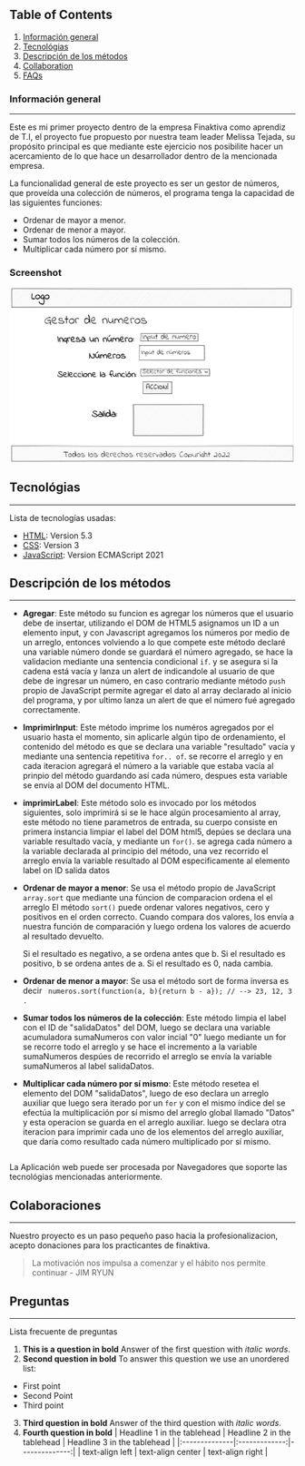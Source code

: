 ## Table of Contents
1. [Información general](#Información-general)
2. [Tecnológias](#Tecnológias)
3. [Descripción de los métodos](#Descripción-de-los-métodos)
4. [Collaboration](#collaboration)
5. [FAQs](#faqs)
### Información general
***
Este es mi primer proyecto dentro de la empresa Finaktiva como aprendiz de T.I, el proyecto fue propuesto por nuestra team leader Melissa Tejada, su propósito principal es que mediante este ejercicio nos posibilite hacer un acercamiento de lo que hace un desarrollador dentro de la mencionada empresa.

La funcionalidad general de este proyecto es ser un gestor de números, que proveída una colección de números, el programa tenga la capacidad de las siguientes funciones:
* Ordenar de mayor a menor.
* Ordenar de menor a mayor.
* Sumar todos los números de la colección.
* Multiplicar cada número por sí mismo. 

### Screenshot
![Image text](https://github.com/danieldev128/formacion-finaktiva-aprendiz-it/blob/master/WireFrames/PagCalculador.png)
## Tecnológias
***
Lista de tecnologías usadas:
* [HTML](https://example.com): Version 5.3 
* [CSS](https://example.com): Version 3
* [JavaScript](https://example.com): Version ECMAScript 2021 
## Descripción de los métodos
***
* **Agregar**: Este método su funcion es agregar los números que el usuario debe de insertar, utilizando el DOM de HTML5 asignamos un ID a un elemento input, y con Javascript agregamos los números por medio de un arreglo, entonces volviendo a lo que compete este método declaré una variable número donde se guardará el número agregado, se hace la validacion mediante una sentencia condicional `` if ``.  y se asegura si la cadena está vacía y lanza un alert de indicandole al usuario de que debe de ingresar un número, en caso contrario mediante método ``push`` propio de JavaScript permite agregar el dato al array declarado al inicio del programa, y por ultimo lanza un alert de que el número fué agregado correctamente.

* **ImprimirInput**: Este método imprime los numéros agregados por el usuario hasta el momento, sin aplicarle algún tipo de ordenamiento, el contenido del método es que se declara una variable  "resultado" vacía y mediante una sentencia repetitiva ``for.. of``. se recorre el arreglo y en cada iteracion agregará el número a la variable que estaba vacía al prinpio del método guardando así cada número, despues esta variable se envia al DOM del documento HTML.

* **imprimirLabel**: Este método solo es invocado por los métodos siguientes, solo imprimirá si se le hace algún procesamiento al array, este método no tiene parametros de entrada, su cuerpo consiste en primera instancia limpiar el label del DOM html5, depúes se declara una variable resultado vacía, y mediante un ``for()``. se agrega cada número a la variable declarada al principio del método, una vez recorrido el arreglo envía la variable resultado al DOM especificamente al elemento label on ID salida datos

* **Ordenar de mayor a menor**: Se usa el método propio de JavaScript  ``array.sort`` que mediante una fúncion de comparacion ordena el el arreglo 
El método ``sort()`` puede ordenar valores negativos, cero y positivos en el orden correcto. Cuando compara dos valores, los envía a nuestra función de comparación y luego ordena los valores de acuerdo al resultado devuelto.

    Si el resultado es negativo, a se ordena antes que b.
    Si el resultado es positivo, b se ordena antes de a.
    Si el resultado es 0, nada cambia.

* **Ordenar de menor a mayor**: Se usa el método sort de forma inversa es decir `` numeros.sort(function(a, b){return b - a}); // --> 23, 12, 3 .``

* **Sumar todos los números de la colección**: Este método limpia el label con el ID de "salidaDatos" del DOM, luego se declara una variable acumuladora sumaNumeros con valor incial "0" luego mediante un for se recorre todo el arreglo y se hace el incremento a la variable sumaNumeros despúes de recorrido el arreglo  se envía la variable sumaNumeros al label salidaDatos.

* **Multiplicar cada número por sí mismo**: Este método resetea el elemento del DOM "salidaDatos", luego de eso declara un arreglo auxiliar que luego sera iterado por un ``for`` y con el mismo índice del se efectúa la multiplicación por sí mismo del arreglo global llamado "Datos" y esta operacion se guarda en el arreglo auxiliar.
luego se declara otra iteracion para imprimir cada uno de los elementos del arreglo auxiliar, que daría como resultado cada número multiplicado por sí mismo.

```

```

La Aplicación web puede ser procesada por Navegadores que soporte las tecnológias mencionadas anteriormente.
## Colaboraciones
***
Nuestro proyecto es un paso pequeño paso hacia la profesionalizacion, acepto donaciones para los practicantes de finaktiva.
> La motivación nos impulsa a comenzar y el hábito nos permite continuar - JIM RYUN
## Preguntas
***
Lista frecuente de preguntas
1. **This is a question in bold**
Answer of the first question with _italic words_. 
2. __Second question in bold__ 
To answer this question we use an unordered list:
* First point
* Second Point
* Third point
3. **Third question in bold**
Answer of the third question with *italic words*.
4. **Fourth question in bold**
| Headline 1 in the tablehead | Headline 2 in the tablehead | Headline 3 in the tablehead |
|:--------------|:-------------:|--------------:|
| text-align left | text-align center | text-align right |